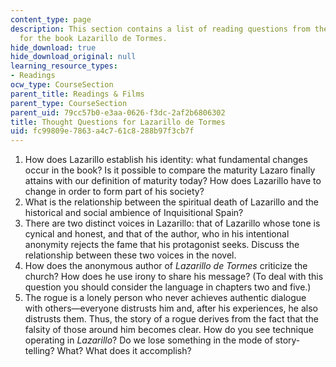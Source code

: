 ```yaml
---
content_type: page
description: This section contains a list of reading questions from the instructor
  for the book Lazarillo de Tormes.
hide_download: true
hide_download_original: null
learning_resource_types:
- Readings
ocw_type: CourseSection
parent_title: Readings & Films
parent_type: CourseSection
parent_uid: 79cc57b0-e3aa-0626-f3dc-2af2b6806302
title: Thought Questions for Lazarillo de Tormes
uid: fc99809e-7863-a4c7-61c8-288b97f3cb7f
---
```


1.  How does Lazarillo establish his identity: what fundamental changes occur in the book? Is it possible to compare the maturity Lazaro finally attains with our definition of maturity today? How does Lazarillo have to change in order to form part of his society?
2.  What is the relationship between the spiritual death of Lazarillo and the historical and social ambience of Inquisitional Spain?
3.  There are two distinct voices in Lazarillo: that of Lazarillo whose tone is cynical and honest, and that of the author, who in his intentional anonymity rejects the fame that his protagonist seeks. Discuss the relationship between these two voices in the novel.
4.  How does the anonymous author of _Lazarillo de Tormes_ criticize the church? How does he use irony to share his message? (To deal with this question you should consider the language in chapters two and five.)
5.  The rogue is a lonely person who never achieves authentic dialogue with others—everyone distrusts him and, after his experiences, he also distrusts them. Thus, the story of a rogue derives from the fact that the falsity of those around him becomes clear. How do you see technique operating in _Lazarillo_? Do we lose something in the mode of story-telling? What? What does it accomplish?